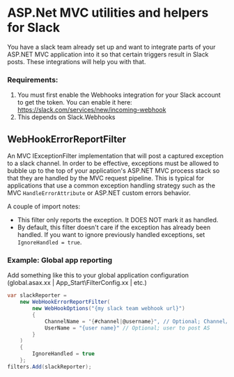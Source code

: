 ASP.Net MVC utilities and helpers for Slack
==============
You have a slack team already set up and want to integrate parts of your ASP.NET MVC application into it so that certain triggers result in Slack posts. These integrations will help you with that.

### Requirements:

1. You must first enable the Webhooks integration for your Slack account to get the token. You can enable it here: https://slack.com/services/new/incoming-webhook
2. This depends on Slack.Webhooks

<!-- NOT YET, DON'T KNOW HOW TO CREATE A NUGET PACKAGE YET
Download:

Package is hosted on [Nuget](https://www.nuget.org/packages/aspnet-mvc-slack/) and can be installed from the package manager:

```
PM> Install-Package aspnet-mvc-slack
```
-->
## WebHookErrorReportFilter
An MVC IExceptionFilter implementation that will post a captured exception to a slack channel.  In order to be effective, exceptions must be allowed to bubble up to the top of your application's ASP.NET MVC process stack so that they are handled by the MVC request pipeline. This is typical for applications that use a common exception handling strategy such as the MVC ```HandleErrorAttribute``` or ASP.NET custom errors behavior.

A couple of import notes:
* This filter only reports the exception. It DOES NOT mark it as handled.
* By default, this filter doesn't care if the exception has already been handled. If you want to ignore previously handled exceptions, set ```IgnoreHandled = true```.

### Example: Global app reporting
Add something like this to your global application configuration (global.asax.xx | App_Start\FilterConfig.xx | etc.)
```csharp
var slackReporter =
	new WebHookErrorReportFilter(
		new WebHookOptions("{my slack team webhook url}")
		{
			ChannelName = '{#channel|@username}", // Optional; Channel/user to post TO
			UserName = "{user name}" // Optional; user to post AS
		}
	)
	{
		IgnoreHandled = true
	};
filters.Add(slackReporter);
```
